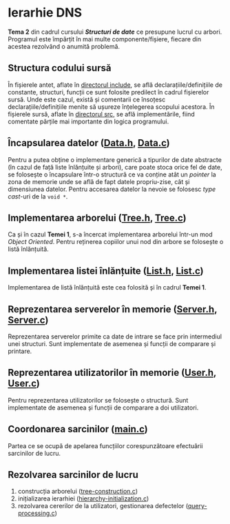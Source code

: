 [include]: include/
[src]: src/

[Data-h]: include/Data.h
[Data-c]: src/Data.c

[Tree-h]: include/Tree.h
[Tree-c]: src/Tree.c

[List-h]: include/List.h
[List-c]: src/List.c

[Server-h]: include/Server.h
[Server-c]: src/Server.c

[User-h]: include/User.h
[User-c]: src/User.c

[main-c]: src/main.c

[tree-construction-c]: src/tree-construction.c
[hierarchy-initialization-c]: src/hierarchy-initialization.c
[query-processing-c]: src/query-processing.c

# Ierarhie DNS
**Tema 2** din cadrul cursului ***Structuri de date*** ce presupune lucrul cu arbori.
Programul este împărțit în mai multe componente/fișiere, fiecare din acestea rezolvând o anumită problemă.

## Structura codului sursă
În fișierele antet, aflate în [directorul include][include], se află declarațiile/definițiile de constante, structuri, funcții ce sunt folosite predilect în cadrul fișierelor sursă. Unde este cazul, există și comentarii ce însoțesc declarațiile/definițiile menite să ușureze înțelegerea scopului acestora.
În fișierele sursă, aflate în [directorul src][src], se află implementările, fiind comentate părțile mai importante din logica programului.

## Încapsularea datelor ([Data.h][Data-h], [Data.c][Data-c])
Pentru a putea obține o implementare generică a tipurilor de date abstracte (în cazul de față liste înlănțuite și arbori), care poate stoca orice fel de date, se folosește o încapsulare într-o structură ce va conține atât un *pointer* la zona de memorie unde se află de fapt datele propriu-zise, cât și dimensiunea datelor. Pentru accesarea datelor la nevoie se folosesc *type cast*-uri de la `void *`.

## Implementarea arborelui ([Tree.h][Tree-h], [Tree.c][Tree-c])
Ca și în cazul **Temei 1**, s-a încercat implementarea arborelui într-un mod *Object Oriented*.
Pentru reținerea copiilor unui nod din arbore se folosește o listă înlănțuită.

## Implementarea listei înlănțuite ([List.h][List-h], [List.c][List-c])
Implementarea de listă înlănțuită este cea folosită și în cadrul **Temei 1**.

## Reprezentarea serverelor în memorie ([Server.h][Server-h], [Server.c][Server-c])
Reprezentarea serverelor primite ca date de intrare se face prin intermediul unei structuri.
Sunt implementate de asemenea și funcții de comparare și printare.

## Reprezentarea utilizatorilor în memorie ([User.h][User-h], [User.c][User-c])
Pentru reprezentarea utilizatorilor se folosește o structură.
Sunt implementate de asemenea și funcții de comparare a doi utilizatori.

## Coordonarea sarcinilor ([main.c][main-c])
Partea ce se ocupă de apelarea funcțiilor corespunzătoare efectuării sarcinilor de lucru.

## Rezolvarea sarcinilor de lucru
1. construcția arborelui ([tree-construction.c][tree-construction-c])
2. inițializarea ierarhiei ([hierarchy-initialization.c][hierarchy-initialization-c])
3. rezolvarea cererilor de la utilizatori, gestionarea defectelor ([query-processing.c][query-processing-c])
